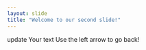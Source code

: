 ```yaml
---
layout: slide
title: "Welcome to our second slide!"
---
```

update
Your text
Use the left arrow to go back!
